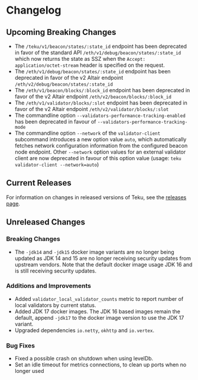 # Changelog

## Upcoming Breaking Changes
- The `/teku/v1/beacon/states/:state_id` endpoint has been deprecated in favor of the standard API `/eth/v1/debug/beacon/states/:state_id` which now returns the state as SSZ when the `Accept: application/octet-stream` header is specified on the request.
- The `/eth/v1/debug/beacon/states/:state_id` endpoint has been deprecated in favor of the v2 Altair endpoint `/eth/v2/debug/beacon/states/:state_id`
- The `/eth/v1/beacon/blocks/:block_id` endpoint has been deprecated in favor of the v2 Altair endpoint `/eth/v2/beacon/blocks/:block_id`
- The `/eth/v1/validator/blocks/:slot` endpoint has been deprecated in favor of the v2 Altair endpoint `/eth/v2/validator/blocks/:slot`
- The commandline option `--validators-performance-tracking-enabled` has been deprecated in favour of `--validators-performance-tracking-mode`
- The commandline option `--network` of the `validator-client` subcommand introduces a new option value `auto`, which automatically 
fetches network configuration information from the configured beacon node endpoint. Other `--network` option values for an external validator client 
 are now deprecated in favour of this option value (usage: `teku validator-client --network=auto`)
 
## Current Releases
For information on changes in released versions of Teku, see the [releases page](https://github.com/ConsenSys/teku/releases).

## Unreleased Changes

### Breaking Changes
- The `-jdk14` and `-jdk15` docker image variants are no longer being updated as JDK 14 and 15 are no longer receiving security updates from upstream vendors.
  Note that the default docker image usage JDK 16 and is still receiving security updates.

### Additions and Improvements
- Added `validator_local_validator_counts` metric to report number of local validators by current status.
- Added JDK 17 docker images. The JDK 16 based images remain the default, append `-jdk17` to the docker image version to use the JDK 17 variant. 
- Upgraded dependencies `io.netty`, `okhttp` and `io.vertex`.


### Bug Fixes
 - Fixed a possible crash on shutdown when using levelDb.
 - Set an idle timeout for metrics connections, to clean up ports when no longer used
